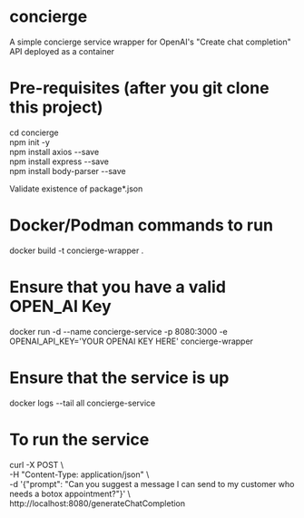 # concierge
A simple concierge service wrapper for OpenAI's "Create chat completion" API deployed as a container

# Pre-requisites (after you git clone this project)
cd concierge <BR>
npm init -y <BR>
npm install axios --save <BR>
npm install express --save <BR>
npm install body-parser --save <BR>

Validate existence of package*.json 

# Docker/Podman commands to run
docker build -t concierge-wrapper .

# Ensure that you have a valid OPEN_AI Key
docker run -d --name concierge-service -p 8080:3000 -e OPENAI_API_KEY='YOUR OPENAI KEY HERE' concierge-wrapper

# Ensure that the service is up
docker logs --tail all concierge-service

# To run the service
curl -X POST \ <BR>
  -H "Content-Type: application/json" \ <BR>
  -d '{"prompt": "Can you suggest a message I can send to my customer who needs a botox appointment?"}' \ <BR>
  http://localhost:8080/generateChatCompletion <BR>

